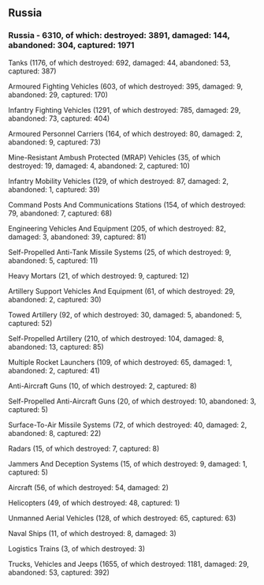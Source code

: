 
 
 ## Russia
 
 ### Russia - 6310, of which: destroyed: 3891, damaged: 144, abandoned: 304, captured: 1971

 

 

 Tanks (1176, of which destroyed: 692, damaged: 44, abandoned: 53, captured: 387)

 Armoured Fighting Vehicles (603, of which destroyed: 395, damaged: 9, abandoned: 29, captured: 170)

 Infantry Fighting Vehicles (1291, of which destroyed: 785, damaged: 29, abandoned: 73, captured: 404)

 Armoured Personnel Carriers (164, of which destroyed: 80, damaged: 2, abandoned: 9, captured: 73)

 Mine-Resistant Ambush Protected (MRAP) Vehicles (35, of which destroyed: 19, damaged: 4, abandoned: 2, captured: 10)

 Infantry Mobility Vehicles (129, of which destroyed: 87, damaged: 2, abandoned: 1, captured: 39)

 Command Posts And Communications Stations (154, of which destroyed: 79, abandoned: 7, captured: 68)

 Engineering Vehicles And Equipment (205, of which destroyed: 82, damaged: 3, abandoned: 39, captured: 81)

 Self-Propelled Anti-Tank Missile Systems (25, of which destroyed: 9, abandoned: 5, captured: 11)

 Heavy Mortars (21, of which destroyed: 9, captured: 12)

 Artillery Support Vehicles And Equipment (61, of which destroyed: 29, abandoned: 2, captured: 30)

 Towed Artillery (92, of which destroyed: 30, damaged: 5, abandoned: 5, captured: 52)

 Self-Propelled Artillery (210, of which destroyed: 104, damaged: 8, abandoned: 13, captured: 85)

 Multiple Rocket Launchers (109, of which destroyed: 65, damaged: 1, abandoned: 2, captured: 41)

 Anti-Aircraft Guns (10, of which destroyed: 2, captured: 8)

 Self-Propelled Anti-Aircraft Guns (20, of which destroyed: 10, abandoned: 3, captured: 5)

 Surface-To-Air Missile Systems (72, of which destroyed: 40, damaged: 2, abandoned: 8, captured: 22)

 Radars (15, of which destroyed: 7, captured: 8)

 Jammers And Deception Systems (15, of which destroyed: 9, damaged: 1, captured: 5)

 Aircraft (56, of which destroyed: 54, damaged: 2)

 Helicopters (49, of which destroyed: 48, captured: 1)

 Unmanned Aerial Vehicles (128, of which destroyed: 65, captured: 63)

 Naval Ships (11, of which destroyed: 8, damaged: 3)

 Logistics Trains (3, of which destroyed: 3)

 Trucks, Vehicles and Jeeps (1655, of which destroyed: 1181, damaged: 29, abandoned: 53, captured: 392)

